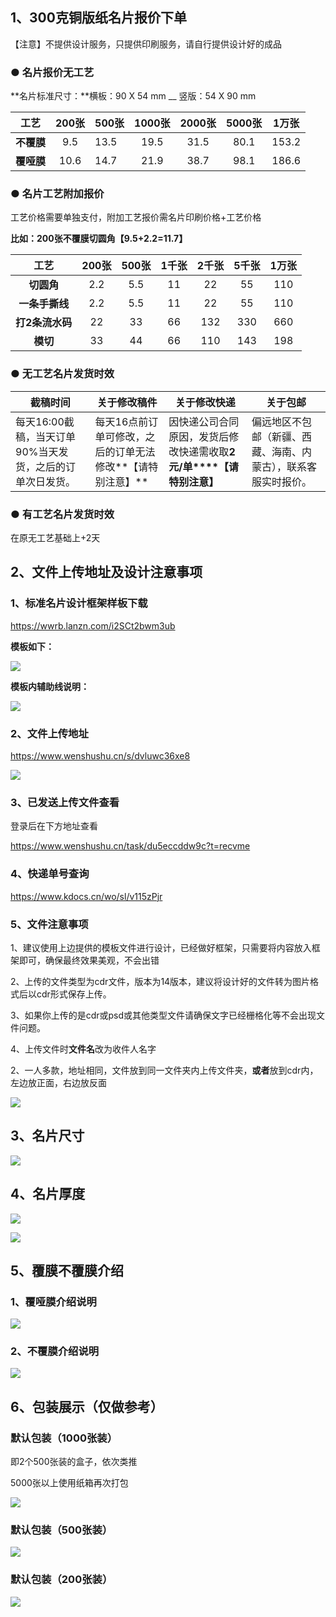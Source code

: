 ## 1、300克铜版纸名片报价下单

【注意】不提供设计服务，只提供印刷服务，请自行提供设计好的成品

### ● 名片报价无工艺

**名片标准尺寸：**横板：90 X 54 mm __ 竖版：54  X 90 mm  

|    工艺    | 200张 | 500张 | 1000张 | 2000张 | 5000张 | 1万张 |
| :--------: | :---: | ----- | :----: | :----: | :----: | :---: |
| **不覆膜** |  9.5  | 13.5  |  19.5  |  31.5  |  80.1  | 153.2 |
| **覆哑膜** | 10.6  | 14.7  |  21.9  |  38.7  |  98.1  | 186.6 |

### ● 名片工艺附加报价

工艺价格需要单独支付，附加工艺报价需名片印刷价格+工艺价格

**比如：200张不覆膜切圆角【9.5+2.2=11.7】**

|      工艺       | 200张 | 500张 | 1千张 | 2千张 | 5千张 | 1万张 |
| :-------------: | :---: | :---: | :---: | :---: | :---: | :---: |
|   **切圆角**    |  2.2  |  5.5  |  11   |  22   |  55   |  110  |
| **一条手撕线**  |  2.2  |  5.5  |  11   |  22   |  55   |  110  |
| **打2条流水码** |  22   |  33   |  66   |  132  |  330  |  660  |
|    **模切**     |  33   |  44   |  66   |  110  |  143  |  198  |

### **● 无工艺名片发货时效**

| **截稿时间**                                             | 关于修改稿件                                               | 关于修改快递                                                 | **关于包邮**                                                 |
| -------------------------------------------------------- | ---------------------------------------------------------- | ------------------------------------------------------------ | ------------------------------------------------------------ |
| 每天16:00截稿，当天订单90%当天发货，之后的订单次日发货。 | 每天16点前订单可修改，之后的订单无法修改**【请特别注意】** | 因快递公司合同原因，发货后修改快递需收取**2元/单****【请特别注意】** | 偏远地区不包邮（新疆、西藏、海南、内蒙古），联系客服实时报价。 |

### **● 有工艺名片发货时效**

在原无工艺基础上+2天

## 2、文件上传地址及设计注意事项

### **1、标准名片设计框架样板下载**

https://wwrb.lanzn.com/i2SCt2bwm3ub  

**模板如下：**

![](https://s2.loli.net/2024/10/10/82Bspmo1nXhbUgN.jpg)

**模板内辅助线说明：**

![](https://s2.loli.net/2024/10/09/23fcAi46Ug7SFlR.jpg)

### 2、**文件上传地址**

https://www.wenshushu.cn/s/dvluwc36xe8  

![](https://s2.loli.net/2024/10/09/nQqaPB7IGUgO3wv.jpg)

### 3、**已发送上传文件查看**

登录后在下方地址查看  

https://www.wenshushu.cn/task/du5eccddw9c?t=recvme

### **4、快递单号查询**

 https://www.kdocs.cn/wo/sl/v115zPjr

### 5、**文件注意事项**

1、建议使用上边提供的模板文件进行设计，已经做好框架，只需要将内容放入框架即可，确保最终效果美观，不会出错

2、上传的文件类型为cdr文件，版本为14版本，建议将设计好的文件转为图片格式后以cdr形式保存上传。

3、如果你上传的是cdr或psd或其他类型文件请确保文字已经栅格化等不会出现文件问题。

4、上传文件时**文件名**改为收件人名字

2、一人多款，地址相同，文件放到同一文件夹内上传文件夹，**或者**放到cdr内，左边放正面，右边放反面

![](https://s2.loli.net/2024/10/09/lQpzM3ZcF5hA8CH.jpg)

## 3、名片尺寸

![](https://s2.loli.net/2024/10/09/1Fy2H5zsEU8eTna.png)

## 4、名片厚度

![](https://s2.loli.net/2024/10/09/SWs3FqJGimRX279.png)

![](https://s2.loli.net/2024/10/09/icyHP4KOU9obn2l.png)

## **5、覆膜不覆膜介绍**

### 1、覆哑膜介绍说明

![](https://s2.loli.net/2024/10/09/qUxQ2YVre8u74Bl.png)

### 2、不覆膜介绍说明

![](https://s2.loli.net/2024/10/09/iOHKs23QzkWLfrq.png)

## **6、包装展示（仅做参考）**

### 默认包装（1000张装）

即2个500张装的盒子，依次类推

5000张以上使用纸箱再次打包

![](https://s2.loli.net/2024/10/09/aWRKToMZVfPSFxJ.png)

### 默认包装（500张装）

![](https://s2.loli.net/2024/10/09/rnkTzsZLu2oQyOw.png)

### 默认包装（200张装）

![](https://s2.loli.net/2024/10/09/nKN8xPtuFEDeqRJ.png)
